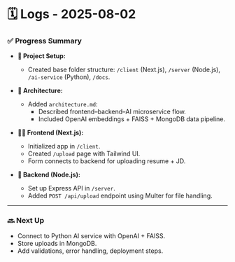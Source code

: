 # 🗓️ Logs - 2025-08-02

### ✅ Progress Summary

- **📁 Project Setup:**
  - Created base folder structure: `/client` (Next.js), `/server` (Node.js), `/ai-service` (Python), `/docs`.

- **📄 Architecture:**
  - Added `architecture.md`:
    - Described frontend–backend–AI microservice flow.
    - Included OpenAI embeddings + FAISS + MongoDB data pipeline.

- **🧑‍💻 Frontend (Next.js):**
  - Initialized app in `/client`.
  - Created `/upload` page with Tailwind UI.
  - Form connects to backend for uploading resume + JD.

- **🔧 Backend (Node.js):**
  - Set up Express API in `/server`.
  - Added `POST /api/upload` endpoint using Multer for file handling.

---

### 🔜 Next Up
- Connect to Python AI service with OpenAI + FAISS.
- Store uploads in MongoDB.
- Add validations, error handling, deployment steps.


